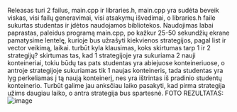 Releasas turi 2 failus, main.cpp ir libraries.h, main.cpp yra sudėta beveik viskas, visi failų generavimai, visi atsakymų išvedimai, o libraries.h faile sukurtas studentas ir įdėtos naudojamos bibliotekos.
Naudojimas labai paprastas, paleidus programą main.cpp, po kažkur 25-50 sekundžių ekrane pamatysime lentelę, kurioje bus užrašyti kiekvienos strategijos, pagal list ir vector veikimą, laikai.
turbūt kyla klausimas, koks skirtumas tarp 1 ir 2 strategijų? skirtumas tas, kad 1 strategijoje yra sukuriama 2 nauji konteineriai, tokiu būdų tas pats studentas yra abiejuose konteineriuose, o antroje strategijoje sukuriamas tik 1 naujas konteineris, tada studentas yra lyg perkeliamas į tą naują konteinerį, nes yra ištrintas iš pradinio studentų konteinerio.
Turbūt galime jau anksčiau laiko pasakyti, kad pirma strategija užims daugiau laiko, o antra strategija bus spartesnė.
FOTO REZULTATAS:
![image](https://user-images.githubusercontent.com/113584681/202432857-2d21e6ab-d1cc-4ef8-b73e-463a03bf5232.png)



